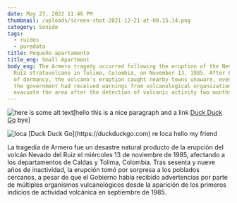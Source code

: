 ```yaml
---
date: May 27, 2022 11:46 PM
thumbnail: /uploads/screen-shot-2021-12-21-at-00.15.14.png
category: Sonido
tags:
  - ruidos
  - puredata
title: Pequeño apartamento
title_eng: Small Apartment
body_eng: The Armero tragedy occurred following the eruption of the Nevado del
  Ruiz stratovolcano in Tolima, Colombia, on November 13, 1985. After 69 years
  of dormancy, the volcano's eruption caught nearby towns unaware, even though
  the government had received warnings from volcanological organizations to
  evacuate the area after the detection of volcanic activity two months earlier.
---
```

![here is some alt text](/uploads/screen-shot-2022-05-19-at-16.06.13.png "some title 4 u")[hello this is a nice paragraph
and a link [Duck Duck Go](https://duckduckgo.com)
bye]

![loca \[Duck Duck Go\](https://duckduckgo.com) re loca](/uploads/d_nq_np_769079-mlc47937758735_102021-w.jpg "polera")
hello my friend

La tragedia de Armero fue un desastre natural producto de la erupción del volcán Nevado del Ruiz el miércoles 13 de noviembre de 1985, afectando a los departamentos de Caldas y Tolima, Colombia. Tras sesenta y nueve años de inactividad, la erupción tomó por sorpresa a los poblados cercanos, a pesar de que el Gobierno había recibido advertencias por parte de múltiples organismos vulcanológicos desde la aparición de los primeros indicios de actividad volcánica en septiembre de 1985.